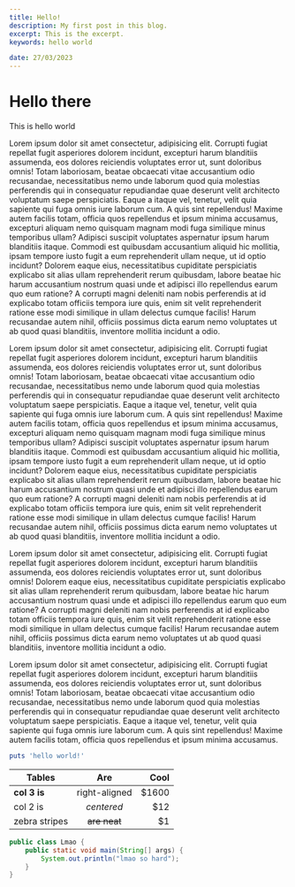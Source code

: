 ```yaml
---
title: Hello!
description: My first post in this blog.
excerpt: This is the excerpt.
keywords: hello world 

date: 27/03/2023
---
```


# Hello there

This is hello world

Lorem ipsum dolor sit amet consectetur, adipisicing elit. Corrupti fugiat repellat fugit asperiores dolorem incidunt, excepturi harum blanditiis assumenda, eos dolores reiciendis voluptates error ut, sunt doloribus omnis! Totam laboriosam, beatae obcaecati vitae accusantium odio recusandae, necessitatibus nemo unde laborum quod quia molestias perferendis qui in consequatur repudiandae quae deserunt velit architecto voluptatum saepe perspiciatis. Eaque a itaque vel, tenetur, velit quia sapiente qui fuga omnis iure laborum cum. A quis sint repellendus! Maxime autem facilis totam, officia quos repellendus et ipsum minima accusamus, excepturi aliquam nemo quisquam magnam modi fuga similique minus temporibus ullam? Adipisci suscipit voluptates aspernatur ipsum harum blanditiis itaque. Commodi est quibusdam accusantium aliquid hic mollitia, ipsam tempore iusto fugit a eum reprehenderit ullam neque, ut id optio incidunt? Dolorem eaque eius, necessitatibus cupiditate perspiciatis explicabo sit alias ullam reprehenderit rerum quibusdam, labore beatae hic harum accusantium nostrum quasi unde et adipisci illo repellendus earum quo eum ratione? A corrupti magni deleniti nam nobis perferendis at id explicabo totam officiis tempora iure quis, enim sit velit reprehenderit ratione esse modi similique in ullam delectus cumque facilis! Harum recusandae autem nihil, officiis possimus dicta earum nemo voluptates ut ab quod quasi blanditiis, inventore mollitia incidunt a odio.

Lorem ipsum dolor sit amet consectetur, adipisicing elit. Corrupti fugiat repellat fugit asperiores dolorem incidunt, excepturi harum blanditiis assumenda, eos dolores reiciendis voluptates error ut, sunt doloribus omnis! Totam laboriosam, beatae obcaecati vitae accusantium odio recusandae, necessitatibus nemo unde laborum quod quia molestias perferendis qui in consequatur repudiandae quae deserunt velit architecto voluptatum saepe perspiciatis. Eaque a itaque vel, tenetur, velit quia sapiente qui fuga omnis iure laborum cum. A quis sint repellendus! Maxime autem facilis totam, officia quos repellendus et ipsum minima accusamus, excepturi aliquam nemo quisquam magnam modi fuga similique minus temporibus ullam? Adipisci suscipit voluptates aspernatur ipsum harum blanditiis itaque. Commodi est quibusdam accusantium aliquid hic mollitia, ipsam tempore iusto fugit a eum reprehenderit ullam neque, ut id optio incidunt? Dolorem eaque eius, necessitatibus cupiditate perspiciatis explicabo sit alias ullam reprehenderit rerum quibusdam, labore beatae hic harum accusantium nostrum quasi unde et adipisci illo repellendus earum quo eum ratione? A corrupti magni deleniti nam nobis perferendis at id explicabo totam officiis tempora iure quis, enim sit velit reprehenderit ratione esse modi similique in ullam delectus cumque facilis! Harum recusandae autem nihil, officiis possimus dicta earum nemo voluptates ut ab quod quasi blanditiis, inventore mollitia incidunt a odio.

Lorem ipsum dolor sit amet consectetur, adipisicing elit. Corrupti fugiat repellat fugit asperiores dolorem incidunt, excepturi harum blanditiis assumenda, eos dolores reiciendis voluptates error ut, sunt doloribus omnis! Dolorem eaque eius, necessitatibus cupiditate perspiciatis explicabo sit alias ullam reprehenderit rerum quibusdam, labore beatae hic harum accusantium nostrum quasi unde et adipisci illo repellendus earum quo eum ratione? A corrupti magni deleniti nam nobis perferendis at id explicabo totam officiis tempora iure quis, enim sit velit reprehenderit ratione esse modi similique in ullam delectus cumque facilis! Harum recusandae autem nihil, officiis possimus dicta earum nemo voluptates ut ab quod quasi blanditiis, inventore mollitia incidunt a odio.

Lorem ipsum dolor sit amet consectetur, adipisicing elit. Corrupti fugiat repellat fugit asperiores dolorem incidunt, excepturi harum blanditiis assumenda, eos dolores reiciendis voluptates error ut, sunt doloribus omnis! Totam laboriosam, beatae obcaecati vitae accusantium odio recusandae, necessitatibus nemo unde laborum quod quia molestias perferendis qui in consequatur repudiandae quae deserunt velit architecto voluptatum saepe perspiciatis. Eaque a itaque vel, tenetur, velit quia sapiente qui fuga omnis iure laborum cum. A quis sint repellendus! Maxime autem facilis totam, officia quos repellendus et ipsum minima accusamus.

```ruby
puts 'hello world!'
```

| Tables        | Are           | Cool  |
| ------------- |:-------------:| -----:|
| **col 3 is**  | right-aligned | $1600 |
| col 2 is      | *centered*    |   $12 |
| zebra stripes | ~~are neat~~  |    $1 |

```java
public class Lmao {
    public static void main(String[] args) {
        System.out.println("lmao so hard");
    }
}
```